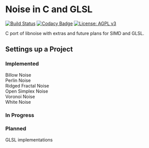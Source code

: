 # Noise in C and GLSL

[![Build Status](https://travis-ci.org/Zalrioth/data-structures-in-c.svg?branch=master)](https://travis-ci.org/Zalrioth/noise-in-c-and-glsl)
[![Codacy Badge](https://api.codacy.com/project/badge/Grade/c41a5345402f4831a1f09af4f2961b74)](https://www.codacy.com/app/Zalrioth/data-structures-in-c?utm_source=github.com&amp;utm_medium=referral&amp;utm_content=Zalrioth/data-structures-in-c&amp;utm_campaign=Badge_Grade)
[![License: AGPL v3](https://img.shields.io/badge/License-AGPL%20v3-blue.svg)](https://www.gnu.org/licenses/agpl-3.0)

C port of libnoise with extras and future plans for SIMD and GLSL.

## Settings up a Project

### Implemented

Billow Noise<br/>
Perlin Noise<br/>
Ridged Fractal Noise<br/>
Open Simplex Noise<br/>
Voronoi Noise<br/>
White Noise<br/>

### In Progress


### Planned

GLSL implementations<br/>
